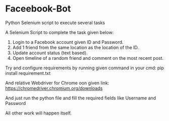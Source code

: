 # Faceebook-Bot
Python Selenium script to execute several tasks

A Selenium Script to complete the task given below:

1. Login to a Facebook account given ID and Password.
2. Add 1 friend from the same location as the location of the ID.
3. Update account status (text based).
4. Open timeline of a random friend and comment on the most recent post.

Try and configure requirements by running given command in your cmd:
pip install requirement.txt

And relative Webdriver for Chrome oon given link:
https://chromedriver.chromium.org/downloads

And just run the python file and fill the required fields like Username and Password

All other work will happen itself.
